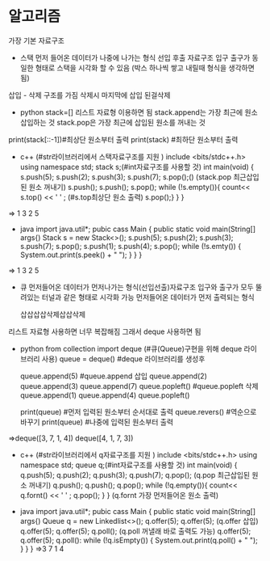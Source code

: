# 알고리즘

가장 기본 자료구조
- 스택
  먼저 들어온 데이터가 나중에 나가는 형식
  선입 후출 자료구조
  입구 출구가 동일한 형태로 스택을 시각화 할 수 있음
  (박스 하나씩 쌓고 내릴때 형식을 생각하면 됨)

삽입 - 삭제 구조를 가짐
삭제시 마지막에 삽입 된걸삭제

* python
stack=[]
리스트 자료형 이용하면 됨
stack.append는 가장 최근에 원소 삽입하는 것
stack.pop은 가장 최근에 삽입된 원소를 꺼내는 것

print(stack[::-1])#최상단 원소부터 출력
print(stack) #최하단 원소부터 출력

* c++ (#str라이브러리에서 스택자료구조를 지원 )
include <bits/stdc++.h>
using namespace std;
stack<int> s;(#int자료구조를 사용할 것)
int main(void) {
    s.push(5);
    s.push(2);
    s.push(3);
    s.push(7);
    s.pop();()          (stack.pop 최근삽입된 원소 꺼내기)
    s.push();
    s.push();
    s.pop();
    while (!s.empty()){ 
        count<< s.top() << ' ' ;  (#s.top최상단 원소 출력)
        s.pop();} }
}

=> 1 3 2 5

* java
  import java.util*;
  pubic cass Main {
      public static void main(String[] args{)
      Stack<Integer> s = new Stack<>();
      s.push(5);
      s.push(2);
      s.push(3);
      s.push(7);
      s.pop();
      s.push(1);
      s.push(4);
      s.pop();
      while (!s.emty()) {
          System.out.print(s.peek() + " ");
      }
   }
 }

 => 1 3 2 5

- 큐
  먼저들어온 데이터가 먼저나가는 형식(선입선출)자료구조
  입구와 출구가 모두 뚤려있는 터널과 같은 형태로 시각화 가능
    먼저들어온 데이터가 먼저 출력되는 형식
    
    삽삽삽삽삭제삽삽삭제

리스트 자료형 사용하면 너무 복잡해짐
그래서 deque 사용하면 됨

* python
  from collection import deque
  (#큐(Queue)구현을 위해 deque 라이브러리 사용)
  queue = deque() #deque 라이브러리를 생성후
  
  queue.append(5)  #queue.append 삽입
  queue.append(2)
  queue.append(3)
  queue.append(7)
  queue.popleft()  #queue.popleft 삭제
  queue.append(1)
  queue.append(4)
  queue.popleft()

  print(queue) #먼저 입력된 원소부터 순서대로 출력
  queue.revers() #역순으로 바꾸기
  print(queue) #나중에 입력된 원소부터 출력

=>deque([3, 7, 1, 4])
  deque([4, 1, 7, 3])

* c++ (#str라이브러리에서 q자료구조를 지원 )
include <bits/stdc++.h>
using namespace std;
queue<int> q;(#int자료구조를 사용할 것)
int main(void) {
    q.push(5);
    q.push(2);
    q.push(3);
    q.push(7);
    q.pop();         (q.pop 최근삽입된 원소 꺼내기)
    q.push();
    q.push();
    q.pop();
    while (!q.empty()){ 
        count<< q.fornt() << ' ' ; 
        q.pop();
    } 
}
(q.fornt 가장 먼저들어온 원소 출력)

* java
  import java.util*;
  pubic cass Main {
      public static void main(String[] args{)
      Queue<Integer> q = new Linkedlist<>();
      q.offer(5);
      q.offer(5); (q.offer 삽입)
      q.offer(5);
      q.offer(5);
      q.poll();   (q.poll 꺼낼래 바로 출력도 가능)
      q.offer(5);
      q.offer(5);
      q.poll():
      while (!q.isEmpty()) {
          System.out.print(q.poll() + " ");
      }
   }
 }
=>3 7 1 4

